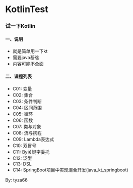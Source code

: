 # KotlinTest
### 试一下Kotlin

#### 一、说明

- 就是简单用一下kt
- 需要java基础
- 内容可能不全面

#### 二、课程列表

- C01: 变量
- C02: 集合
- C03: 条件判断
- C04: 区间范围
- C05: 循环
- C06: 函数
- C07: 类与对象
- C08: 流与携程
- C09: Lambda表达式
- C10: 双冒号
- C11: By关键字委托
- C12: 泛型
- C13: DSL
- C14: SpringBoot项目中实现混合开发(java_kt_springboot)

By: tyza66
